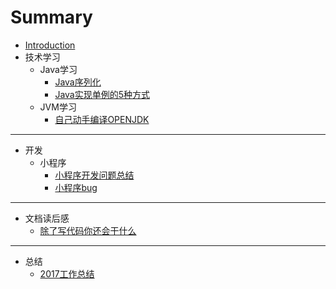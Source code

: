# Summary

* [Introduction](README.md)
* 技术学习
    * Java学习
        * [Java序列化](技术学习/Java学习/Java序列化.md)
        * [Java实现单例的5种方式](技术学习/Java学习/Java实现单例的5种方式.md)
    * JVM学习
        * [自己动手编译OPENJDK](技术学习/JVM学习/自己动手编译OPENJDK.md)

-----
* 开发
    * 小程序
        * [小程序开发问题总结](开发/小程序/小程序开发问题总结.md)
        * [小程序bug](开发/小程序/小程序bug.md)

-----
* 文档读后感
    * [ 除了写代码你还会干什么](文章读后感/除了写代码你还会干什么.md)

-----
* 总结
    * [2017工作总结](总结/2017工作总结.md)

